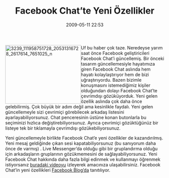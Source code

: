 ﻿---
layout: post
title: Facebook Chat&#8217;te Yeni &#214;zellikler
date: 2009-05-11 22:53
comments: true
categories: []
---
<p><img style="border-bottom: 0px; border-left: 0px; display: inline; margin-left: 0px; border-top: 0px; margin-right: 0px; border-right: 0px" title="3239_111958751728_20531316728_2617614_7651025_n" border="0" alt="3239_111958751728_20531316728_2617614_7651025_n" align="left" src="http://onurbaykal.com.tr/wp-content/uploads/2009/05/3239-111958751728-20531316728-2617614-7651025-n.jpg" width="240" height="186" /> Uf bu haber çok taze. Neredeyse yarım saat önce Facebook geliştiricileri Facebook Chat’i güncellemiş. Bir önceki tasarım güncellemesiyle hayatımıza giren Facebook Chat aslında hem hayatı kolaylaştırıyor hem de bizi uğraştırıyordu. Bazen bizimle konuşmasını istemediğimiz kişiler olduğundan dolayı Facebook Chat’te çevrimdışı gözüküyorduk. Yeni gelen özellik aslında çok daha önce gelebilirmiş. Çok büyük bir adım değil ama kesinlikle faydalı. Yeni gelen güncellemeyle sizi çevrimiçi görebilecek arkadaş listesini ayarlayabiliyorsunuz. Chat penceresinin üstüne konan butonlarla bu seçiminizi hızlıca değiştirebiliyorsunuz. Ayrıca çevrimiçi gözüktüğünüz bir listeye tek bir tıklamayla çevrimdışı gözükebiliyorsunuz. </p>  <p>Yeni güncellemeyle birlikte Facebook Chat’e yeni özellikler de kazandırılmış. Yeni mesaj geldiğinde çıkan sesi kapatabiliyorsunuz (bu sanıyorum daha önce de varmış) . Live Messenger’da olduğu gibi bir gruplandırma olduğu için arkadaşların gruplarının gözükmemesini de sağlayabiliyorsunuz. Yeni Facebook Chat hakkında daha fazla bilgi edinmek ve kullanmayı öğrenmek istiyorsanız <a href="http://www.facebook.com/facebook#/video/video.php?v=523114227929">buradaki videoyu</a> izleyerek amacınıza ulaşabilirsiniz. Facebook Chat’in yeni özellikleri <a href="http://blog.facebook.com/blog.php?post=84283397130">Facebook Blog’da</a> tanıtılıyor.</p>
